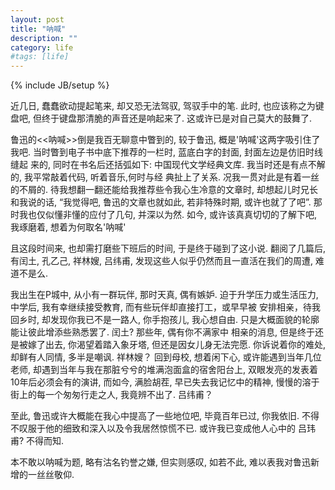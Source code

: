 ```yaml
---
layout: post
title: "呐喊"
description: ""
category: life
#tags: [life]
---
```

{% include JB/setup %}

近几日, 蠢蠢欲动提起笔来, 却又恐无法驾驭, 驾驭手中的笔. 此时, 也应该称之为键盘吧, 但终于键盘那清脆的声音还是响起来了.
这或许已是对自己莫大的鼓舞了.


鲁迅的<<呐喊>>倒是我百无聊意中瞥到的, 较于鲁迅, 
概是'呐喊'这两字吸引住了我吧. 当时瞥到电子书中底下推荐的一栏时, 蓝底白字的封面, 封面左边是仿旧时线缝起
来的, 同时在书名后还括弧如下: 中国现代文学经典文库. 我当时还是有点不解的, 我平常敲着代码, 听着音乐,何时与经
典扯上了关系. 况我一贯对此是有着一丝的不屑的.
待我想翻一翻还能给我推荐些令我心生冷意的文章时, 却想起儿时兄长和我说的话, “我觉得吧, 鲁迅的文章也就如此, 若非特殊时期, 或许也就了了吧”.
那时我也仅似懂非懂的应付了几句, 并深以为然. 如今, 或许该真真切切的了解下吧, 我琢磨着, 想着为何取名'呐喊'


且这段时间来, 也却需打磨些下班后的时间, 于是终于碰到了这小说. 翻阅了几篇后, 有闰土, 孔乙己, 祥林嫂, 吕纬甫, 发现这些人似乎仍然而且一直活在我们的周遭,
 难道不是么.


我出生在P城中, 从小有一群玩伴, 那时天真, 偶有嫉妒. 迫于升学压力或生活压力, 中学后, 我有幸继续接受教育, 而有些玩伴却直接打工，或早早被
安排相亲，待我回乡时, 却发现你我已不是一路人, 你手抱孩儿, 我心想自由. 只是大概面貌的轮廓能让彼此增添些熟悉罢了. 闰土? 那些年, 偶有你不满家中
相亲的消息, 但是终于还是被嫁了出去, 你渴望着踏入象牙塔, 但还是因女儿身无法完愿. 你诉说着你的难处, 却鲜有人同情, 多半是嘲讽. 祥林嫂？
回到母校, 想着闲下心, 或许能遇到当年几位老师, 却遇到当年与我在那脏兮兮的堆满泡面盒的宿舍阳台上, 双眼发亮的发表着10年后必须会有的演讲, 而如今, 满脸胡茬, 
早已失去我记忆中的精神, 慢慢的溶于街上的每一个匆匆行走之人, 我竟辨不出了. 吕纬甫？


至此, 鲁迅或许大概能在我心中提高了一些地位吧, 毕竟百年已过, 你我依旧. 不得不叹服于他的细致和深入以及令我居然惊慌不已. 或许我已变成他人心中的
吕玮甫? 不得而知.

本不敢以呐喊为题, 略有沽名钓誉之嫌, 但实则感叹, 如若不此, 难以表我对鲁迅新增的一丝丝敬仰.

